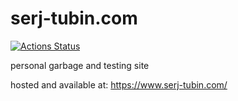 # serj-tubin.com
[![Actions Status](https://github.com/2beens/serj-tubin-com/workflows/unit-tests/badge.svg)](https://github.com/2beens/serj-tubin-com/actions)

personal garbage and testing site

hosted and available at: https://www.serj-tubin.com/
